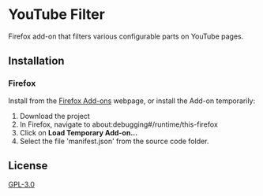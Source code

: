 # YouTube Filter

Firefox add-on that filters various configurable parts on YouTube pages.

## Installation

### Firefox

Install from the [Firefox Add-ons](https://addons.mozilla.org/en-US/firefox/addon/youtube-filter-lux/) webpage, or install the Add-on temporarily:<br>
1. Download the project<br>
2. In Firefox, navigate to about:debugging#/runtime/this-firefox<br>
3. Click on <b>Load Temporary Add-on...</b><br>
4. Select the file 'manifest.json' from the source code folder.

## License

[GPL-3.0](https://www.gnu.org/licenses/gpl-3.0.html)
